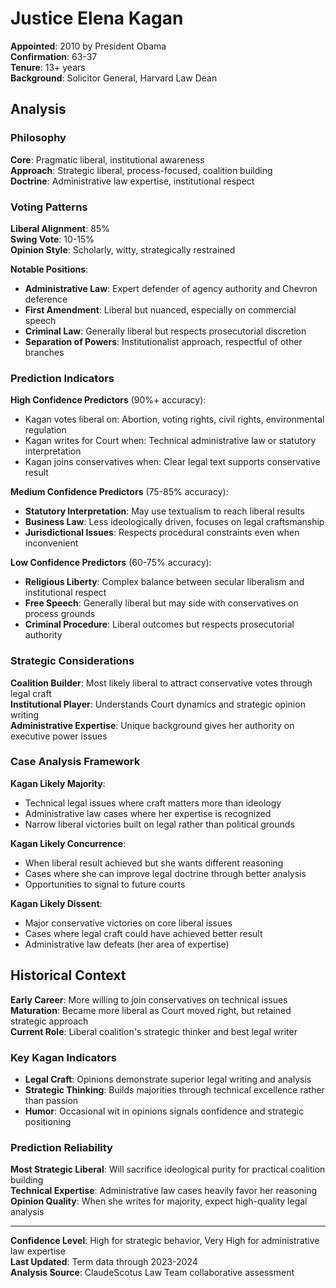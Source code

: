 # Justice Elena Kagan

**Appointed**: 2010 by President Obama  
**Confirmation**: 63-37  
**Tenure**: 13+ years  
**Background**: Solicitor General, Harvard Law Dean

## Analysis

### Philosophy
**Core**: Pragmatic liberal, institutional awareness  
**Approach**: Strategic liberal, process-focused, coalition building  
**Doctrine**: Administrative law expertise, institutional respect

### Voting Patterns

**Liberal Alignment**: 85%  
**Swing Vote**: 10-15%  
**Opinion Style**: Scholarly, witty, strategically restrained

**Notable Positions**:
- **Administrative Law**: Expert defender of agency authority and Chevron deference
- **First Amendment**: Liberal but nuanced, especially on commercial speech
- **Criminal Law**: Generally liberal but respects prosecutorial discretion
- **Separation of Powers**: Institutionalist approach, respectful of other branches

### Prediction Indicators

**High Confidence Predictors** (90%+ accuracy):
- Kagan votes liberal on: Abortion, voting rights, civil rights, environmental regulation
- Kagan writes for Court when: Technical administrative law or statutory interpretation
- Kagan joins conservatives when: Clear legal text supports conservative result

**Medium Confidence Predictors** (75-85% accuracy):
- **Statutory Interpretation**: May use textualism to reach liberal results
- **Business Law**: Less ideologically driven, focuses on legal craftsmanship
- **Jurisdictional Issues**: Respects procedural constraints even when inconvenient

**Low Confidence Predictors** (60-75% accuracy):
- **Religious Liberty**: Complex balance between secular liberalism and institutional respect
- **Free Speech**: Generally liberal but may side with conservatives on process grounds
- **Criminal Procedure**: Liberal outcomes but respects prosecutorial authority

### Strategic Considerations

**Coalition Builder**: Most likely liberal to attract conservative votes through legal craft  
**Institutional Player**: Understands Court dynamics and strategic opinion writing  
**Administrative Expertise**: Unique background gives her authority on executive power issues

### Case Analysis Framework

**Kagan Likely Majority**:
- Technical legal issues where craft matters more than ideology
- Administrative law cases where her expertise is recognized
- Narrow liberal victories built on legal rather than political grounds

**Kagan Likely Concurrence**:
- When liberal result achieved but she wants different reasoning
- Cases where she can improve legal doctrine through better analysis
- Opportunities to signal to future courts

**Kagan Likely Dissent**:
- Major conservative victories on core liberal issues
- Cases where legal craft could have achieved better result
- Administrative law defeats (her area of expertise)

## Historical Context

**Early Career**: More willing to join conservatives on technical issues  
**Maturation**: Became more liberal as Court moved right, but retained strategic approach  
**Current Role**: Liberal coalition's strategic thinker and best legal writer

### Key Kagan Indicators
- **Legal Craft**: Opinions demonstrate superior legal writing and analysis
- **Strategic Thinking**: Builds majorities through technical excellence rather than passion
- **Humor**: Occasional wit in opinions signals confidence and strategic positioning

### Prediction Reliability
**Most Strategic Liberal**: Will sacrifice ideological purity for practical coalition building  
**Technical Expertise**: Administrative law cases heavily favor her reasoning  
**Opinion Quality**: When she writes for majority, expect high-quality legal analysis

---

**Confidence Level**: High for strategic behavior, Very High for administrative law expertise  
**Last Updated**: Term data through 2023-2024  
**Analysis Source**: ClaudeScotus Law Team collaborative assessment